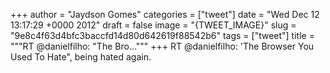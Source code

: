 
+++
author = "Jaydson Gomes"
categories = ["tweet"]
date = "Wed Dec 12 13:17:29 +0000 2012"
draft = false
image = "{TWEET_IMAGE}"
slug = "9e8c4f63d4bfc3baccfd14d80d642619f88542b6"
tags = ["tweet"]
title = """RT @danielfilho: "The Bro..."""
+++
RT @danielfilho: 'The Browser You Used To Hate", being hated again.
